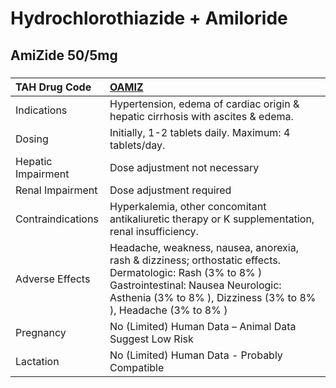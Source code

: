 # Hydrochlorothiazide + Amiloride

## AmiZide 50/5mg

##### 

| TAH Drug Code      | [OAMIZ](https://www.tahsda.org.tw/drugs/hissearch.php?drug_code=OAMIZ)                                                                                                                                             |
|:-------------------|:-------------------------------------------------------------------------------------------------------------------------------------------------------------------------------------------------------------------|
| Indications        | Hypertension, edema of cardiac origin & hepatic cirrhosis with ascites & edema.                                                                                                                                    |
| Dosing             | Initially, 1-2 tablets daily. Maximum: 4 tablets/day.                                                                                                                                                              |
| Hepatic Impairment | Dose adjustment not necessary                                                                                                                                                                                      |
| Renal Impairment   | Dose adjustment required                                                                                                                                                                                           |
| Contraindications  | Hyperkalemia, other concomitant antikaliuretic therapy or K supplementation, renal insufficiency.                                                                                                                  |
| Adverse Effects    | Headache, weakness, nausea, anorexia, rash & dizziness; orthostatic effects. Dermatologic: Rash (3% to 8% ) Gastrointestinal: Nausea Neurologic: Asthenia (3% to 8% ), Dizziness (3% to 8% ), Headache (3% to 8% ) |
| Pregnancy          | No (Limited) Human Data – Animal Data Suggest Low Risk                                                                                                                                                             |
| Lactation          | No (Limited) Human Data - Probably Compatible                                                                                                                                                                      |

